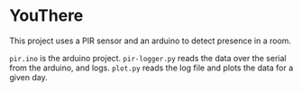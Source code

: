 # YouThere

This project uses a PIR sensor and an arduino to detect presence in a room.

`pir.ino` is the arduino project.
`pir-logger.py` reads the data over the serial from the arduino, and logs.
`plot.py` reads the log file and plots the data for a given day.
